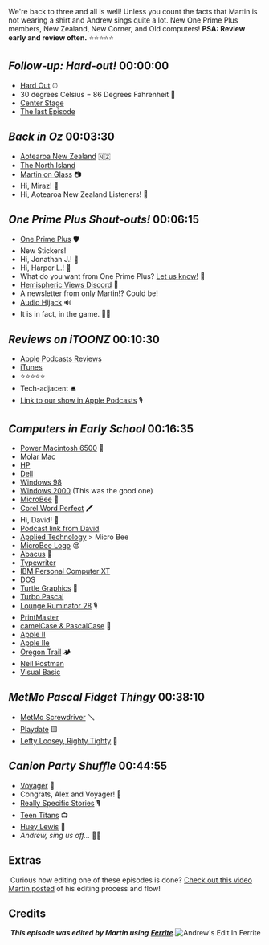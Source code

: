 We're back to three and all is well! Unless you count the facts that Martin is not wearing a shirt and Andrew sings quite a lot. New One Prime Plus members, New Zealand, New Corner, and Old computers!
**PSA: Review early and review often.** ⭐⭐⭐⭐⭐

## _Follow-up: Hard-out!_ 00:00:00
- [Hard Out](https://www.yourdictionary.com/hard-out) ⏰
- 30 degrees Celsius = 86 Degrees Fahrenheit 🥵
- [Center Stage](https://support.apple.com/en-us/HT212315)
- [The last Episode](https://listen.hemisphericviews.com/078)

## _Back in Oz_ 00:03:30
- [Aotearoa New Zealand](https://en.wikipedia.org/wiki/Aotearoa) 🇳🇿
- [The North Island](https://en.wikipedia.org/wiki/North_Island)
- [Martin on Glass](https://glass.photo/martinfeld) 📷
- Hi, Miraz! 👋
- Hi, Aotearoa New Zealand Listeners! 👋

## _One Prime Plus Shout-outs!_ 00:06:15
- [One Prime Plus](https://oneprimeplus.com) 🛡️
- New Stickers!
- Hi, Jonathan J.! 🎉
- Hi, Harper L.! 🎉
- What do you want from One Prime Plus? [Let us know!](mailto:hello@hemisphericviews.com) 📧
- [Hemispheric Views Discord](https://discord.gg/mzdB2ug) 💬
- A newsletter from only Martin!? Could be!
- [Audio Hijack](https://rogueamoeba.com/audiohijack/) 🔊
- It is in fact, in the game. 🏀🔥

## _Reviews on iTOONZ_ 00:10:30
- [Apple Podcasts Reviews](https://podcasters.apple.com/support/852-ratings-and-reviews)
- [iTunes](https://en.wikipedia.org/wiki/ITunes)
- ⭐⭐⭐⭐⭐
- Tech-adjacent 🛎️
- [Link to our show in Apple Podcasts](https://podcasts.apple.com/us/podcast/hemispheric-views/id1528461547) 🎙️

## _Computers in Early School_ 00:16:35
- [Power Macintosh 6500](https://en.wikipedia.org/wiki/Power_Macintosh_6500) 🍎
- [Molar Mac](https://en.wikipedia.org/wiki/Power_Macintosh_G3#All-In-One)
- [HP](https://en.wikipedia.org/wiki/HP_Inc.)
- [Dell](https://en.wikipedia.org/wiki/Dell)
- [Windows 98](https://en.wikipedia.org/wiki/Windows_98)
- [Windows 2000](https://en.wikipedia.org/wiki/Windows_2000) (This was the good one)
- [MicroBee](https://en.wikipedia.org/wiki/MicroBee) 🐝
- [Corel Word Perfect](https://en.wikipedia.org/wiki/WordPerfect) 🖍️
- Hi, David! 👋
- [Podcast link from David](https://overcast.fm/+3ODaskgOE)
- [Applied Technology](https://en.wikipedia.org/wiki/Applied_Technology) > Micro Bee
- [MicroBee Logo](https://en.wikipedia.org/wiki/MicroBee#/media/File:MicroBee_Systems.gif) 😍
- [Abacus](https://en.wikipedia.org/wiki/Abacus) 🧮
- [Typewriter](https://en.wikipedia.org/wiki/Typewriter)
- [IBM Personal Computer XT](https://en.wikipedia.org/wiki/IBM_Personal_Computer_XT)
- [DOS](https://en.wikipedia.org/wiki/DOS)
- [Turtle Graphics](https://en.wikipedia.org/wiki/Turtle_graphics) 🐢
- [Turbo Pascal](https://en.wikipedia.org/wiki/Turbo_Pascal)
- [Lounge Ruminator 28](https://loungeruminator.net/2020/06/02/28-a-potted-computing-history-with-special-ordinary-guest-andrew-canion/) 🎙️
- [PrintMaster](https://en.wikipedia.org/wiki/PrintMaster)
- [camelCase & PascalCase](https://en.wikipedia.org/wiki/Camel_case) 🐪
- [Apple II](https://en.wikipedia.org/wiki/Apple_II)
- [Apple IIe](https://en.wikipedia.org/wiki/Apple_IIe)
- [Oregon Trail](<https://en.wikipedia.org/wiki/The_Oregon_Trail_(1985_video_game)>) 🏕️
- [Neil Postman](https://en.wikipedia.org/wiki/Neil_Postman)
- [Visual Basic](<https://en.wikipedia.org/wiki/Visual_Basic_(classic)>)

## _MetMo Pascal Fidget Thingy_ 00:38:10
- [MetMo Screwdriver](https://www.metmo.co.uk/pages/metmo-drive-1) 🪛
- [Playdate](https://play.date/) 🟨
- [Lefty Loosey, Righty Tighty](https://www.wordnik.com/words/lefty%20loosey,%20righty%20tighty) 🧠

## _Canion Party Shuffle_ 00:44:55
- [Voyager](<https://en.wikipedia.org/wiki/Voyager_(Australian_band)>) 🎸
- Congrats, Alex and Voyager! 🍾
- [Really Specific Stories](https://www.rsspod.net/) 🎙️
- [Teen Titans](https://en.wikipedia.org/wiki/Teen_Titans) 📺
- [Huey Lewis](https://en.wikipedia.org/wiki/Huey_Lewis) 🎤
- _Andrew, sing us off..._ 👨‍🎤


## Extras
​
Curious how editing one of these episodes is done? [Check out this video Martin posted](https://www.youtube.com/watch?v=eMSRXU3_Cvo) of his editing process and flow!
​
​
## Credits
​
**_This episode was edited by Martin using_** [**_Ferrite_**](https://www.wooji-juice.com/products/ferrite).
​
![Andrew's Edit In Ferrite](https://cdn.hemisphericviews.com/Hemispheric%20Views%20Episode%20079%20Edit.png)